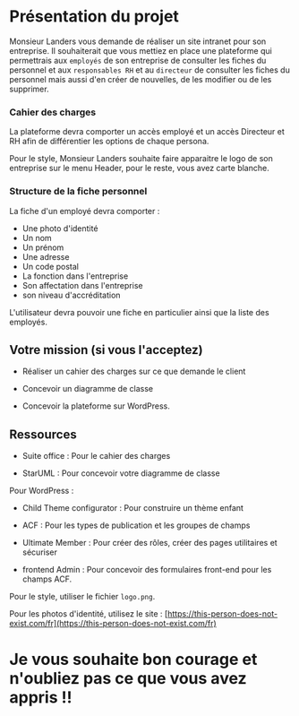 # Présentation du projet

Monsieur Landers vous demande de réaliser un site intranet pour son entreprise. Il souhaiterait que vous mettiez en place une plateforme qui permettrais aux `employés` de son entreprise de consulter les fiches du personnel et aux `responsables RH` et au `directeur` de consulter les fiches du personnel mais aussi d'en créer de nouvelles, de les modifier ou de les supprimer.

### Cahier des charges

La plateforme devra comporter un accès employé et un accès Directeur et RH afin de différentier les options de chaque persona.

Pour le style, Monsieur Landers souhaite faire apparaitre le logo de son entreprise sur le menu Header, pour le reste, vous avez carte blanche.

### Structure de la fiche personnel

La fiche d'un employé devra comporter : 

* Une photo d'identité
* Un nom
* Un prénom
* Une adresse
* Un code postal
* La fonction dans l'entreprise
* Son affectation dans l'entreprise
* son niveau d'accréditation

L'utilisateur devra pouvoir une fiche en particulier ainsi que la liste des employés.

## Votre mission (si vous l'acceptez)

* Réaliser un cahier des charges sur ce que demande le client

* Concevoir un diagramme de classe

* Concevoir la plateforme sur WordPress.


## Ressources

* Suite office  : Pour le cahier des charges

* StarUML : Pour concevoir votre diagramme de classe

Pour WordPress : 

* Child Theme configurator : Pour construire un thème enfant

* ACF : Pour les types de publication et les groupes de champs

* Ultimate Member : Pour créer des rôles, créer des pages utilitaires et sécuriser

* frontend Admin : Pour concevoir des formulaires front-end pour les champs ACF.

Pour le style, utiliser le fichier `logo.png`.

Pour les photos d'identité, utilisez le site : [https://this-person-does-not-exist.com/fr](https://this-person-does-not-exist.com/fr)



# Je vous souhaite bon courage et n'oubliez pas ce que vous avez appris !!

